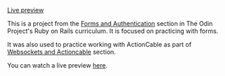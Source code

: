 

[Live preview](https://members-only-by-martinsugasti.herokuapp.com/)


This is a project from the [Forms and Authentication](https://www.theodinproject.com/paths/full-stack-ruby-on-rails/courses/ruby-on-rails/lessons/members-only) section in The Odin Project's Ruby on Rails curriculum. It is focused on practicing with forms.

It was also used to practice working with ActionCable as part of [Websockets and Actioncable](https://www.theodinproject.com/paths/full-stack-ruby-on-rails/courses/ruby-on-rails/lessons/websockets-and-actioncable) section.

You can watch a live preview [here](https://members-only-by-martinsugasti.herokuapp.com/).
